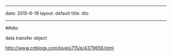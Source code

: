 
---
date: 2015-6-19
layout: default
title: dto

---

##dto

data transfer object


http://www.cnblogs.com/loveis715/p/4379656.html



